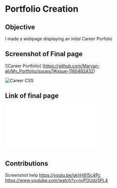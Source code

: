 # Portfolio Creation

## Objective
I made a webpage displaying an inital Career Porfolio 

## Screenshot of Final page
![Career Portfolio] (https://github.com/Maryan-ali/My_Portfolio/issues/1#issue-1160492432)

![Career CSS](https://github.com/Maryan-ali/My_Portfolio/issues/2#issue-1160492895)

## Link of final page
![Final](./index.html)

##  Contributions 
Screenshot help
https://youtu.be/gkhH815c4Pc
https://www.youtube.com/watch?v=nvPOUdz5PL4
